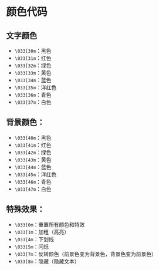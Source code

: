 # 颜色代码

## 文字颜色

- `\033[30m`：黑色
- `\033[31m`：红色
- `\033[32m`：绿色
- `\033[33m`：黄色
- `\033[34m`：蓝色
- `\033[35m`：洋红色
- `\033[36m`：青色
- `\033[37m`：白色

## 背景颜色：

- `\033[40m`：黑色
- `\033[41m`：红色
- `\033[42m`：绿色
- `\033[43m`：黄色
- `\033[44m`：蓝色
- `\033[45m`：洋红色
- `\033[46m`：青色
- `\033[47m`：白色

## 特殊效果：

- `\033[0m`：重置所有颜色和特效
- `\033[1m`：加粗（高亮）
- `\033[4m`：下划线
- `\033[5m`：闪烁
- `\033[7m`：反转颜色（前景色变为背景色，背景色变为前景色）
- `\033[8m`：隐藏（隐藏文本）